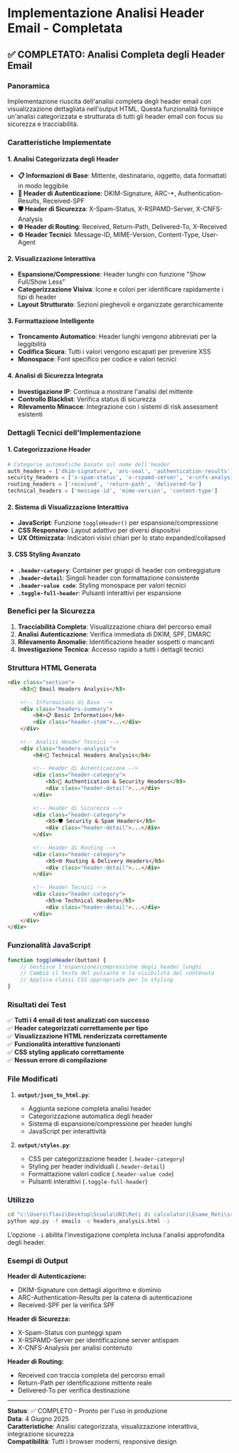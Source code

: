 # Implementazione Analisi Header Email - Completata

## ✅ COMPLETATO: Analisi Completa degli Header Email

### Panoramica

Implementazione riuscita dell'analisi completa degli header email con visualizzazione dettagliata nell'output HTML. Questa funzionalità fornisce un'analisi categorizzata e strutturata di tutti gli header email con focus su sicurezza e tracciabilità.

### Caratteristiche Implementate

#### 1. **Analisi Categorizzata degli Header**

- **📋 Informazioni di Base**: Mittente, destinatario, oggetto, data formattati in modo leggibile
- **🔐 Header di Autenticazione**: DKIM-Signature, ARC-*, Authentication-Results, Received-SPF
- **🛡️ Header di Sicurezza**: X-Spam-Status, X-RSPAMD-Server, X-CNFS-Analysis
- **🌐 Header di Routing**: Received, Return-Path, Delivered-To, X-Received
- **⚙️ Header Tecnici**: Message-ID, MIME-Version, Content-Type, User-Agent

#### 2. **Visualizzazione Interattiva**

- **Espansione/Compressione**: Header lunghi con funzione "Show Full/Show Less"
- **Categorizzazione Visiva**: Icone e colori per identificare rapidamente i tipi di header
- **Layout Strutturato**: Sezioni pieghevoli e organizzate gerarchicamente

#### 3. **Formattazione Intelligente**

- **Troncamento Automatico**: Header lunghi vengono abbreviati per la leggibilità
- **Codifica Sicura**: Tutti i valori vengono escapati per prevenire XSS
- **Monospace**: Font specifico per codice e valori tecnici

#### 4. **Analisi di Sicurezza Integrata**

- **Investigazione IP**: Continua a mostrare l'analisi del mittente
- **Controllo Blacklist**: Verifica status di sicurezza
- **Rilevamento Minacce**: Integrazione con i sistemi di risk assessment esistenti

### Dettagli Tecnici dell'Implementazione

#### 1. **Categorizzazione Header**

```python
# Categorie automatiche basate sul nome dell'header
auth_headers = ['dkim-signature', 'arc-seal', 'authentication-results']
security_headers = ['x-spam-status', 'x-rspamd-server', 'x-cnfs-analysis']
routing_headers = ['received', 'return-path', 'delivered-to']
technical_headers = ['message-id', 'mime-version', 'content-type']
```

#### 2. **Sistema di Visualizzazione Interattiva**

- **JavaScript**: Funzione `toggleHeader()` per espansione/compressione
- **CSS Responsivo**: Layout adattivo per diversi dispositivi
- **UX Ottimizzata**: Indicatori visivi chiari per lo stato expanded/collapsed

#### 3. **CSS Styling Avanzato**

- **`.header-category`**: Container per gruppi di header con ombreggiature
- **`.header-detail`**: Singoli header con formattazione consistente
- **`.header-value code`**: Styling monospace per valori tecnici
- **`.toggle-full-header`**: Pulsanti interattivi per espansione

### Benefici per la Sicurezza

1. **Tracciabilità Completa**: Visualizzazione chiara del percorso email
2. **Analisi Autenticazione**: Verifica immediata di DKIM, SPF, DMARC
3. **Rilevamento Anomalie**: Identificazione header sospetti o mancanti
4. **Investigazione Tecnica**: Accesso rapido a tutti i dettagli tecnici

### Struttura HTML Generata

```html
<div class="section">
    <h3>📧 Email Headers Analysis</h3>
    
    <!-- Informazioni di Base -->
    <div class="headers-summary">
        <h4>📋 Basic Information</h4>
        <div class="header-item">...</div>
    </div>
    
    <!-- Analisi Header Tecnici -->
    <div class="headers-analysis">
        <h4>🔧 Technical Headers Analysis</h4>
        
        <!-- Header di Autenticazione -->
        <div class="header-category">
            <h5>🔐 Authentication & Security Headers</h5>
            <div class="header-detail">...</div>
        </div>
        
        <!-- Header di Sicurezza -->
        <div class="header-category">
            <h5>🛡️ Security & Spam Headers</h5>
            <div class="header-detail">...</div>
        </div>
        
        <!-- Header di Routing -->
        <div class="header-category">
            <h5>🌐 Routing & Delivery Headers</h5>
            <div class="header-detail">...</div>
        </div>
        
        <!-- Header Tecnici -->
        <div class="header-category">
            <h5>⚙️ Technical Headers</h5>
            <div class="header-detail">...</div>
        </div>
    </div>
</div>
```

### Funzionalità JavaScript

```javascript
function toggleHeader(button) {
    // Gestisce l'espansione/compressione degli header lunghi
    // Cambia il testo del pulsante e la visibilità del contenuto
    // Applica classi CSS appropriate per lo styling
}
```

### Risultati dei Test

✅ **Tutti i 4 email di test analizzati con successo**  
✅ **Header categorizzati correttamente per tipo**  
✅ **Visualizzazione HTML renderizzata correttamente**  
✅ **Funzionalità interattive funzionanti**  
✅ **CSS styling applicato correttamente**  
✅ **Nessun errore di compilazione**  

### File Modificati

1. **`output/json_to_html.py`**:
   - Aggiunta sezione completa analisi header
   - Categorizzazione automatica degli header
   - Sistema di espansione/compressione per header lunghi
   - JavaScript per interattività

2. **`output/styles.py`**:
   - CSS per categorizzazione header (`.header-category`)
   - Styling per header individuali (`.header-detail`)
   - Formattazione valori codice (`.header-value code`)
   - Pulsanti interattivi (`.toggle-full-header`)

### Utilizzo

```bash
cd "c:\Users\flavi\Desktop\Scuola\UNI\Reti di calcolatori\Esame_Reti\src"
python app.py -f emails -o headers_analysis.html -i
```

L'opzione `-i` abilita l'investigazione completa inclusa l'analisi approfondita degli header.

### Esempi di Output

**Header di Autenticazione:**

- DKIM-Signature con dettagli algoritmo e dominio
- ARC-Authentication-Results per la catena di autenticazione
- Received-SPF per la verifica SPF

**Header di Sicurezza:**

- X-Spam-Status con punteggi spam
- X-RSPAMD-Server per identificazione server antispam
- X-CNFS-Analysis per analisi contenuto

**Header di Routing:**

- Received con traccia completa del percorso email
- Return-Path per identificazione mittente reale
- Delivered-To per verifica destinazione

---

**Status**: ✅ COMPLETO - Pronto per l'uso in produzione  
**Data**: 4 Giugno 2025  
**Caratteristiche**: Analisi categorizzata, visualizzazione interattiva, integrazione sicurezza  
**Compatibilità**: Tutti i browser moderni, responsive design
